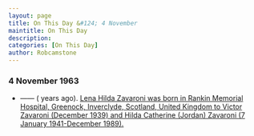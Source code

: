 ```yaml
---
layout: page
title: On This Day &#124; 4 November 
maintitle: On This Day
description:
categories: [On This Day]
author: Robcamstone
---
```


### 4 November 1963
* —— (<span id="age1"></span> years ago). [Lena Hilda Zavaroni was born in Rankin Memorial Hospital, Greenock, Inverclyde, Scotland, United Kingdom to Victor Zavaroni (December 1939) and Hilda Catherine (Jordan) Zavaroni (7 January 1941-December 1989).](/biography/lena-zavaroni)

<!-- Script for calculating number of years ago -->
<script>
var dob = '19631104';
var year = Number(dob.substr(0, 4));
var month = Number(dob.substr(4, 2)) - 1;
var day = Number(dob.substr(6, 2));
var today = new Date();
var age1 = today.getFullYear() - year;
if (today.getMonth() < month || (today.getMonth() == month && today.getDate() < day)) {
age1--;
}
document.getElementById("age1").innerHTML=age1;
</script>

